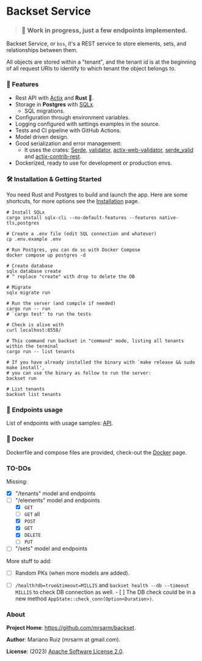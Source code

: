 # Backset Service

> ### 🚧  Work in progress, just a few endpoints implemented.

Backset Service, or `bss`, it's a REST service to store elements, sets,
and relationships between them.

All objects are stored within a "tenant", and the tenant id is at
the beginning of all request URIs to identify to which tenant the
object belongs to.

### 🔋 Features

- Rest API with [Actix](https://github.com/actix/actix) and **Rust** 🦀.
- Storage in **Postgres** with [SQLx](https://github.com/launchbadge/sqlx).
  - SQL migrations.
- Configuration through environment variables.
- Logging configured with settings examples in the source.
- Tests and CI pipeline with GitHub Actions.
- Model driven design.
- Good serialization and error management:
  - It uses the crates: [Serde](https://serde.rs/), [validator](https://github.com/Keats/validator),
    [actix-web-validator](https://github.com/rambler-digital-solutions/actix-web-validator), [serde_valid](https://github.com/yassun7010/serde_valid) and
    [actix-contrib-rest](https://github.com/mrsarm/rust-actix-contrib-rest).
- Dockerized, ready to use for development or production envs.


### 🛠 Installation & Getting Started

You need Rust and Postgres to build and launch the app. Here are some shortcuts,
for more options see the [Installation](docs/installation.md) page.

```shell
# Install SQLx
cargo install sqlx-cli --no-default-features --features native-tls,postgres

# Create a .env file (edit SQL connection and whatever)
cp .env.example .env

# Run Postgres, you can do so with Docker Compose
docker compose up postgres -d

# Create database
sqlx database create
# ^ replace "create" with drop to delete the DB 

# Migrate
sqlx migrate run

# Run the server (and compile if needed)
cargo run -- run
# `cargo test' to run the tests

# Check is alive with
curl localhost:8558/

# This command run backset in "command" mode, listing all tenants within the terminal
cargo run -- list tenants

# If you have already installed the binary with `make release && sudo make install',
# you can use the binary as follow to run the server:
backset run

# List tenants
backset list tenants
```

### 🐴 Endpoints usage

List of endpoints with usage samples: [API](docs/api.md).

### 🐳 Docker

Dockerfile and compose files are provided, check-out the [Docker](docs/docker.md) page.

### TO-DOs

Missing:

- [x] "/tenants" model and endpoints
- [ ] "/elements" model and endpoints
  - [x] `GET`
  - [ ] `GET` all
  - [x] `POST`
  - [x] `GET`
  - [x] `DELETE`
  - [ ] `PUT`
- [ ] "/sets" model and endpoints

More stuff to add:
- [ ] Random PKs (when more models are added).
- [ ] `/health?db=true&timeout=MILLIS`
      and `backset health --db --timeout MILLIS` to check DB connection as well.
      - [ ] The DB check could be in a new method `AppState::check_conn(Option<Duration>)`.


### About

**Project Home**: https://github.com/mrsarm/backset.

**Author**: Mariano Ruiz (mrsarm at gmail.com).

**License**: (2023) [Apache Software License 2.0](https://www.apache.org/licenses/LICENSE-2.0).
